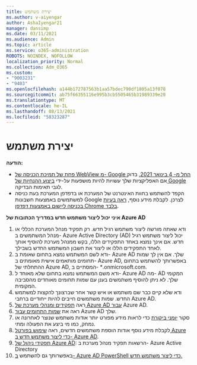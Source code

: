 ```yaml
---
title: יצירת משתמש
ms.author: v-aiyengar
author: AshaIyengar21
manager: dansimp
ms.date: 03/11/2021
ms.audience: Admin
ms.topic: article
ms.service: o365-administration
ROBOTS: NOINDEX, NOFOLLOW
localization_priority: Normal
ms.collection: Adm_O365
ms.custom:
- "9003231"
- "9403"
ms.openlocfilehash: a144b172787563b1aa57bdec790df1805a13f078
ms.sourcegitcommit: ab75f66355116e995b3cb5505465b31989339e28
ms.translationtype: MT
ms.contentlocale: he-IL
ms.lasthandoff: 08/13/2021
ms.locfileid: "58323287"
---
```

# <a name="create-user"></a>יצירת משתמש

**הודעה:**

- [פחת של תמיכת הכניסה של WebView מ- Google החל מ- 4 בינואר 2021.](https://docs.microsoft.com/azure/active-directory/external-identities/google-federation#deprecation-of-webview-sign-in-support) בדוק אם האפליקציות שלך עשויות להיות מושפעות על-ידי [ביצוע ההנחיות של Google](https://go.microsoft.com/fwlink/?linkid=2157323) לגבי תאימות הבדיקה.
- הקפד להשתמש בחוות האינטרנט של המערכת או בדפדפן המערכת בעת כניסה למשתמשים באמצעות חשבונות Google לצרכן. לקבלת מידע נוסף, [ראה בעיות בכניסה ליישום באמצעות דפדפן Chrome בלבד](https://docs.microsoft.com/office365/troubleshoot/miscellaneous/chrome-behavior-affects-applications).

**איני יכול ליצור משתמש חדש במדריך הכתובות של Azure AD**

1. ודא שאתה מורשה ליצור משתמש רגיל חדש. רק תפקיד מנהל המערכת הכללי או מנהל המשתמשים ב- Azure Active Directory (AD) יכול ליצור משתמש רגיל חדש. אם אינך נמצא באחד התפקידים הללו, בקש ממנהל מערכת להוסיף אותך לאחד התפקידים הללו או ליצור את חשבון המשתמש החדש בשבילך.
1. ודא לשם המשתמש נמצא בתחום שאומת ב- Azure AD שלך. אם אין לך שמות תחומים מותאמים אישית מאומתים ב- Azure AD, באפשרותך להשתמש בתחום ההתחלתי של Azure AD, המסתיים ב- *.onmicrosoft.com.
1. ודא משם המשתמש נמצא בתחום שלא מאוחד ל- Azure AD מה- AD המקומי שלך. לא ניתן להוסיף משתמשים בענן עם שמות תחומים מאוחדים מהסביבה המקומית.
1. ודא שלא קיים כבר שם משתמש או איש קשר אחר שברצונך להקצות למשתמש החדש. שמות משתמשים חייבים להיות ייחודיים ברחבי Azure AD.
1. ראה [תפקידים ומנהלי מערכת של Azure AD עבור](https://portal.azure.com/#blade/Microsoft_AAD_IAM/ActiveDirectoryMenuBlade/RolesAndAdministrators) Azure AD.
1. ראה את [שמות התחומים עבור](https://portal.azure.com/#blade/Microsoft_AAD_IAM/ActiveDirectoryMenuBlade/RolesAndAdministrators) Azure AD שלך.
1. סקור [יומני ביקורת](https://portal.azure.com/#blade/Microsoft_AAD_IAM/ActiveDirectoryMenuBlade/RolesAndAdministrators) כדי לראות מידע מפורט יותר אודות משתמש שנוצר לאחרונה או נמחק, כמו מי ביצע את הפעולה ומתי.
1. לקבלת מידע נוסף אודות הוספת משתמשים חדשים, ראה [שימוש בפורטל Azure כדי ליצור משתמש חדש ב- Azure AD](https://docs.microsoft.com/azure/active-directory/active-directory-users-create-azure-portal).
1. [תפקידי ניהול של Azure AD](https://docs.microsoft.com/azure/active-directory/active-directory-assign-admin-roles): הרשאות תפקיד מנהל מערכת ב- Azure Active Directory
1. באפשרותך גם להשתמש [ב- Azure AD PowerShell כדי ליצור משתמש חדש.](https://docs.microsoft.com/powershell/module/azuread/new-azureaduser?view=azureadps-2.0)
